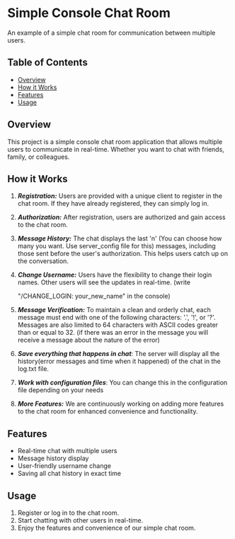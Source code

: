 # Simple Console Chat Room

An example of a simple chat room for communication between multiple users.

## Table of Contents

- [Overview](#overview)
- [How it Works](#how-it-works)
- [Features](#features)
- [Usage](#usage)

## Overview

This project is a simple console chat room application that allows multiple users to communicate in real-time. Whether you want to chat with friends, family, or colleagues.

## How it Works

1. ***Registration:*** Users are provided with a unique client to register in the chat room. If they have already registered, they can simply log in.

2. ***Authorization:*** After registration, users are authorized and gain access to the chat room.

3. ***Message History:*** The chat displays the last 'n' (You can choose how many you want. Use server_config file for this) messages, including those sent before the user's authorization. This helps users catch up on the conversation.

4. ***Change Username:*** Users have the flexibility to change their login names. Other users will see the updates in real-time. (write

    "/CHANGE_LOGIN: your_new_name" in the console)

5. ***Message Verification:*** To maintain a clean and orderly chat, each message must end with one of the following characters: '.', '!', or '?'. Messages are also limited to 64 characters with ASCII codes greater than or equal to 32. (if there was an error in the message you will receive a message about the nature of the error)

6. ***Save everything that happens in chat***: The server will display all the history(error messages and time when it happened) of the chat in the log.txt file.

7. ***Work with configuration files***: You can change this in the configuration file depending on your needs

8. ***More Features:*** We are continuously working on adding more features to the chat room for enhanced convenience and functionality.

## Features

- Real-time chat with multiple users
- Message history display
- User-friendly username change
- Saving all chat history in exact time

## Usage

1. Register or log in to the chat room.
2. Start chatting with other users in real-time.
3. Enjoy the features and convenience of our simple chat room.
